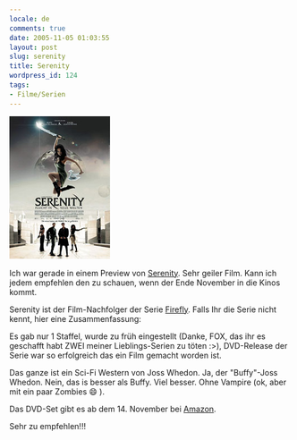 ```yaml
---
locale: de
comments: true
date: 2005-11-05 01:03:55
layout: post
slug: serenity
title: Serenity
wordpress_id: 124
tags:
- Filme/Serien
---
```


![Serenity](/images/2005-11-05-serenity/plakat_serenity.jpg)

Ich war gerade in einem Preview von [Serenity](http://movies.uip.de/serenity/).
Sehr geiler Film. Kann ich jedem empfehlen den zu schauen, wenn der Ende
November in die Kinos kommt.

Serenity ist der Film-Nachfolger der Serie
[Firefly](http://de.wikipedia.org/wiki/Firefly_%28Serie%29). Falls Ihr die
Serie nicht kennt, hier eine Zusammenfassung:

Es gab nur 1 Staffel, wurde zu früh eingestellt (Danke, FOX, das ihr es
geschafft habt ZWEI meiner Lieblings-Serien zu töten :>), DVD-Release der Serie
war so erfolgreich das ein Film gemacht worden ist.

Das ganze ist ein Sci-Fi Western von Joss Whedon. Ja, der "Buffy"-Joss Whedon.
Nein, das is besser als Buffy. Viel besser. Ohne Vampire (ok, aber mit ein paar
Zombies :smile: ).

Das DVD-Set gibt es ab dem 14. November bei
[Amazon](http://www.amazon.de/exec/obidos/redirect?link_code=ur2&camp=1638&tag=wannawork-21&creative=6742&path=ASIN%2FB000AQ0OBY).

Sehr zu empfehlen!!!
